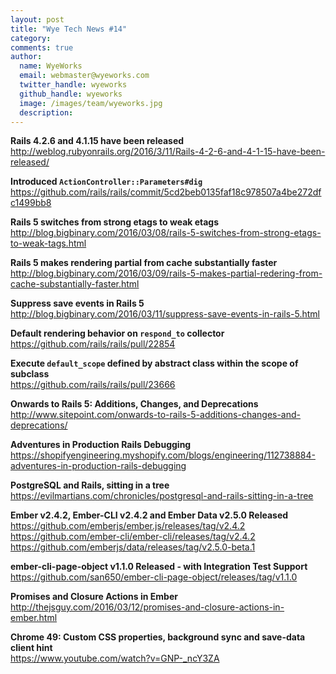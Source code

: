 ```yaml
---
layout: post
title: "Wye Tech News #14"
category:
comments: true
author:
  name: WyeWorks
  email: webmaster@wyeworks.com
  twitter_handle: wyeworks
  github_handle: wyeworks
  image: /images/team/wyeworks.jpg
  description:
---
```



**Rails 4.2.6 and 4.1.15 have been released**<br/>
http://weblog.rubyonrails.org/2016/3/11/Rails-4-2-6-and-4-1-15-have-been-released/

**Introduced `ActionController::Parameters#dig`**<br/>
https://github.com/rails/rails/commit/5cd2beb0135faf18c978507a4be272dfc1499bb8

**Rails 5 switches from strong etags to weak etags**<br/>
http://blog.bigbinary.com/2016/03/08/rails-5-switches-from-strong-etags-to-weak-tags.html


<!-- more -->


**Rails 5 makes rendering partial from cache substantially faster**<br/>
http://blog.bigbinary.com/2016/03/09/rails-5-makes-partial-redering-from-cache-substantially-faster.html

**Suppress save events in Rails 5**<br/>
http://blog.bigbinary.com/2016/03/11/suppress-save-events-in-rails-5.html

**Default rendering behavior on `respond_to` collector**<br/>
https://github.com/rails/rails/pull/22854

**Execute `default_scope` defined by abstract class within the scope of subclass**<br/>
https://github.com/rails/rails/pull/23666

**Onwards to Rails 5: Additions, Changes, and Deprecations**<br/>
http://www.sitepoint.com/onwards-to-rails-5-additions-changes-and-deprecations/

**Adventures in Production Rails Debugging**<br/>
https://shopifyengineering.myshopify.com/blogs/engineering/112738884-adventures-in-production-rails-debugging

**PostgreSQL and Rails, sitting in a tree**<br/>
https://evilmartians.com/chronicles/postgresql-and-rails-sitting-in-a-tree

**Ember v2.4.2, Ember-CLI v2.4.2 and Ember Data v2.5.0 Released**<br/>
https://github.com/emberjs/ember.js/releases/tag/v2.4.2<br/>
https://github.com/ember-cli/ember-cli/releases/tag/v2.4.2<br/>
https://github.com/emberjs/data/releases/tag/v2.5.0-beta.1

**ember-cli-page-object v1.1.0 Released - with Integration Test Support**<br/>
https://github.com/san650/ember-cli-page-object/releases/tag/v1.1.0

**Promises and Closure Actions in Ember**<br/>
http://thejsguy.com/2016/03/12/promises-and-closure-actions-in-ember.html

**Chrome 49: Custom CSS properties, background sync and save-data client hint**<br/>
https://www.youtube.com/watch?v=GNP-_ncY3ZA
